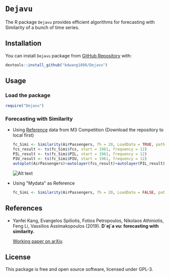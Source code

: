 `Dejavu`
========

The R package ``Dejavu`` provides  efficient algorithms for forecasting with Similarity of a bunch of time series.

Installation
------------

You can install  `Dejavu` package from [GitHub Repository](https://github.com/kdwang1808/Dejavu) with:

``` r
devtools::install_github("kdwang1808/Dejavu")
```

Usage
-----

### Load the package

``` r
require("Dejavu")
```

### Forecasting with Similarity

* Using [Reference](https://github.com/kdwang1808/Reference) data from M3 Competition (Download the repository to local first)

  ```R
  fc_Simi <- Similarity(AirPassengers, fh = 20, LoadData = TRUE, path = NULL)
  fcs_result <- ts(fc_Simi$fcs, start = 1961, frequency = 12)
  PIL_result <- ts(fc_Simi$PIL, start = 1961, frequency = 12)
  PIU_result <- ts(fc_Simi$PIU, start = 1961, frequency = 12)
  autoplot(AirPassengers)+autolayer(fcs_result)+autolayer(PIL_result)+autolayer(PIU_result)
  ```

  ![Alt text](F:/Github/Dejavu/Forecast_result.png "Forecasting AirPassengers")

  

* Using "Mydata" as Reference

  ```R
  fc_Simi <- Similarity(AirPassengers, fh = 20, LoadData = FALSE, path = "Mydata")
  ```

  


References
----------

- Yanfei Kang, Evangelos Spiliotis, Fotios Petropoulos, Nikolaos Athiniotis, Feng Li, Vassilios
  Assimakopoulos (2019). **D´ej\`a vu: forecasting with similarity.** 

  [Working paper on arXiv](https://arxiv.org/abs/1909.00221).


License
-------
This package is free and open source software, licensed under GPL-3.
